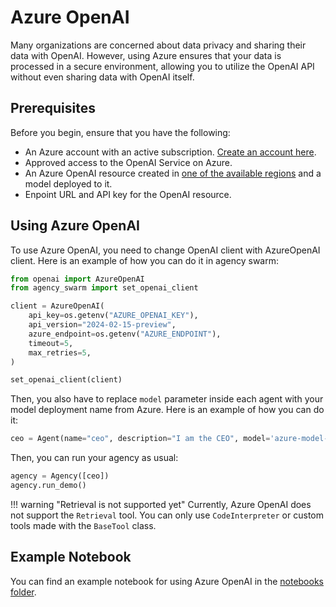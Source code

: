 # Azure OpenAI

Many organizations are concerned about data privacy and sharing their data with OpenAI. However, using Azure ensures that your data is processed in a secure environment, allowing you to utilize the OpenAI API without even sharing data with OpenAI itself.

## Prerequisites

Before you begin, ensure that you have the following:

- An Azure account with an active subscription. [Create an account here](https://azure.microsoft.com/en-us/free/).
- Approved access to the OpenAI Service on Azure.
- An Azure OpenAI resource created in [one of the available regions](https://learn.microsoft.com/en-us/azure/ai-services/openai/concepts/models#assistants-preview) and a model deployed to it.
- Enpoint URL and API key for the OpenAI resource.

## Using Azure OpenAI

To use Azure OpenAI, you need to change OpenAI client with AzureOpenAI client. Here is an example of how you can do it in agency swarm:

```python
from openai import AzureOpenAI
from agency_swarm import set_openai_client

client = AzureOpenAI(
    api_key=os.getenv("AZURE_OPENAI_KEY"),
    api_version="2024-02-15-preview",
    azure_endpoint=os.getenv("AZURE_ENDPOINT"),
    timeout=5,
    max_retries=5,
)

set_openai_client(client)
```

Then, you also have to replace `model` parameter inside each agent with your model deployment name from Azure. Here is an example of how you can do it:

```python
ceo = Agent(name="ceo", description="I am the CEO", model='azure-model-deployment-name')
```

Then, you can run your agency as usual:

```python
agency = Agency([ceo])
agency.run_demo()
```

!!! warning "Retrieval is not supported yet"
    Currently, Azure OpenAI does not support the `Retrieval` tool. You can only use `CodeInterpreter` or custom tools made with the `BaseTool` class.

## Example Notebook

You can find an example notebook for using Azure OpenAI in the [notebooks folder](https://github.com/VRSEN/agency-swarm/blob/main/notebooks/azure.ipynb).